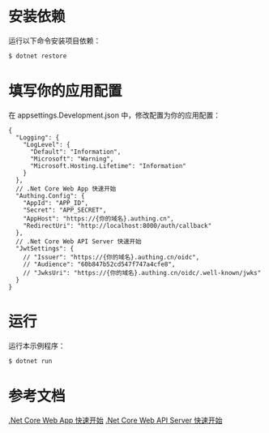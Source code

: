 # 安装依赖

运行以下命令安装项目依赖：

```bash
$ dotnet restore
```

# 填写你的应用配置

在 appsettings.Development.json 中，修改配置为你的应用配置：

```jsonc
{
  "Logging": {
    "LogLevel": {
      "Default": "Information",
      "Microsoft": "Warning",
      "Microsoft.Hosting.Lifetime": "Information"
    }
  },
  // .Net Core Web App 快速开始
  "Authing.Config": {
    "AppId": "APP_ID",
    "Secret": "APP_SECRET",
    "AppHost": "https://{你的域名}.authing.cn",
    "RedirectUri": "http://localhost:8000/auth/callback"
  },
  // .Net Core Web API Server 快速开始
  "JwtSettings": {
    // "Issuer": "https://{你的域名}.authing.cn/oidc",
    // "Audience": "60b847b52cd547f747a4cfe8",
    // "JwksUri": "https://{你的域名}.authing.cn/oidc/.well-known/jwks"
  }
}
```

# 运行

运行本示例程序：

```bash
$ dotnet run
```

# 参考文档

[.Net Core Web App 快速开始](https://docs.authing.cn/v2/quickstarts/webApp/csharpDotNetCore.html)
[.Net Core Web API Server 快速开始](https://docs.authing.cn/v2/quickstarts/apiServer/csharpDotNetCore/)